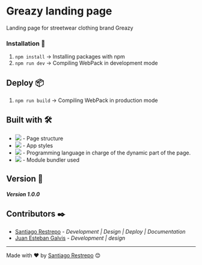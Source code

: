 # Greazy landing page

Landing page for streetwear clothing brand Greazy

### Installation 🔧

1. `npm install` -> Installing packages with npm
2. `npm run dev` -> Compiling WebPack in development mode

## Deploy 📦

1. `npm run build` -> Compiling WebPack in production mode

## Built with 🛠️

* <img src="https://shields.io/badge/Pug-brown?logo=pug&logoColor=white&style=for-the-badge"> - Page structure
* <img src="https://shields.io/badge/sass-white?logo=sass&style=for-the-badge"> - App styles
* <img src="https://shields.io/badge/javascript-black?logo=javascript&style=for-the-badge"> - Programming language in charge of the dynamic part of the page.
* <img src="https://shields.io/badge/webpack-gray?logo=webpack&style=for-the-badge"> - Module bundler used

## Version 📌

##### Version 1.0.0

## Contributors ✒️

* [Santiago Restrepo](https://github.com/Santiago-Restrepo) - *Development | Design | Deploy | Documentation*
* [Juan Esteban Galvis](https://github.com/JuanesGalvisl) - *Development | design* 

---
Made with ❤️ by [Santiago Restrepo](https://github.com/santiago-restrepo) 😊
